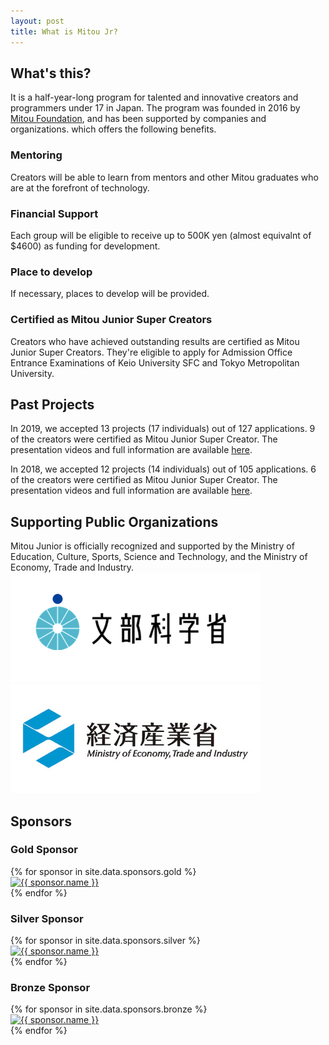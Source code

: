 ```yaml
---
layout: post
title: What is Mitou Jr?
---
```


## What's this?
It is a half-year-long program for talented and innovative creators and programmers under 17 in Japan. The program was founded in 2016 by <a href="https://www.mitou.org/">Mitou Foundation</a>, and has been supported by companies and organizations. which offers the following benefits.

### Mentoring
Creators will be able to learn from mentors and other Mitou graduates who are at the forefront of technology.

### Financial Support
Each group will be eligible to receive up to 500K yen  (almost equivalnt of $4600)  as funding for development.

### Place to develop
If necessary, places to develop will be provided.

### Certified as Mitou Junior Super Creators
Creators who have achieved outstanding results are certified as Mitou Junior Super Creators. They're eligible to apply for Admission Office Entrance Examinations of Keio University SFC and Tokyo Metropolitan University.

## Past Projects
In 2019, we accepted 13 projects (17 individuals) out of 127 applications. 9 of the creators were certified as Mitou Junior Super Creator. The presentation videos and full information are available <a href="/projects/2019">here</a>.

In 2018, we accepted 12 projects (14 individuals) out of 105 applications. 6 of the creators were certified as Mitou Junior Super Creator. The presentation videos and full information are available <a href="/projects/2018">here</a>.

<h2>Supporting Public Organizations</h2>
Mitou Junior is officially recognized and supported by the Ministry of Education, Culture, Sports, Science and Technology, and the Ministry of Economy, Trade and Industry.
<div class="sponsors-list-supporter">
  <a href="https://www.mext.go.jp/" target="_blank">
    <div class="sponsor-supporter sponsor-one">
      <img src="/assets/img/sponsor/mext.png" alt="文部科学省" class="sponsor-img">
    </div>
  </a>
  <a href="https://www.meti.go.jp/" class="sponsor-supporter sponsor-one" target="_blank">
    <div class="sponsor-supporter sponsor-one">
      <img src="/assets/img/sponsor/meti.png" alt="経済産業省" class="sponsor-img">
    </div>
  </a>
</div>

<h2>Sponsors</h2>

<h3>Gold Sponsor</h3>
<div class="sponsors-list-gold">
  {% for sponsor in site.data.sponsors.gold %}
  <a href="{{ sponsor.url }}" target="_blank">
    <div class="sponsor-gold sponsor-one">
      <img src="/assets/img/sponsor/{{ sponsor.img }}" alt="{{ sponsor.name }}" class="sponsor-img">
    </div>
  </a>
  {% endfor %}
</div>

<h3>Silver Sponsor</h3>
<div class="sponsors-list-silver">
  {% for sponsor in site.data.sponsors.silver %}
  <a href="{{ sponsor.url }}" target="_blank">
    <div class="sponsor-silver sponsor-one">
      <img src="/assets/img/sponsor/{{ sponsor.img }}" alt="{{ sponsor.name }}" class="sponsor-img">
    </div>
  </a>
  {% endfor %}
</div>

<h3>Bronze Sponsor</h3>
<div class="sponsors-list-bronze">
  {% for sponsor in site.data.sponsors.bronze %}
  <a href="{{ sponsor.url }}" target="_blank">
    <div class="sponsor-bronze sponsor-one">
      <img src="/assets/img/sponsor/{{ sponsor.img }}" alt="{{ sponsor.name }}" class="sponsor-img">
    </div>
  </a>
  {% endfor %}
</div>


